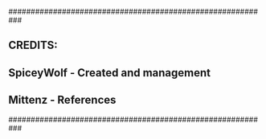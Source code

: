 ###########################################################
##  CREDITS:
##    SpiceyWolf         - Created and management
##    Mittenz            - References
###########################################################
